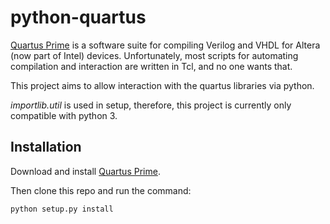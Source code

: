 # python-quartus
[Quartus Prime](https://www.altera.com/products/design-software/fpga-design/quartus-prime/overview.html) is a software suite for compiling Verilog and VHDL for Altera (now part of Intel) devices. Unfortunately, most scripts for automating compilation and interaction are written in Tcl, and no one wants that.

This project aims to allow interaction with the quartus libraries via python.

*importlib.util* is used in setup, therefore, this project is currently only compatible with python 3.

## Installation

Download and install [Quartus Prime](https://www.altera.com/products/design-software/fpga-design/quartus-prime/overview.html).

Then clone this repo and run the command:

```
python setup.py install
```
